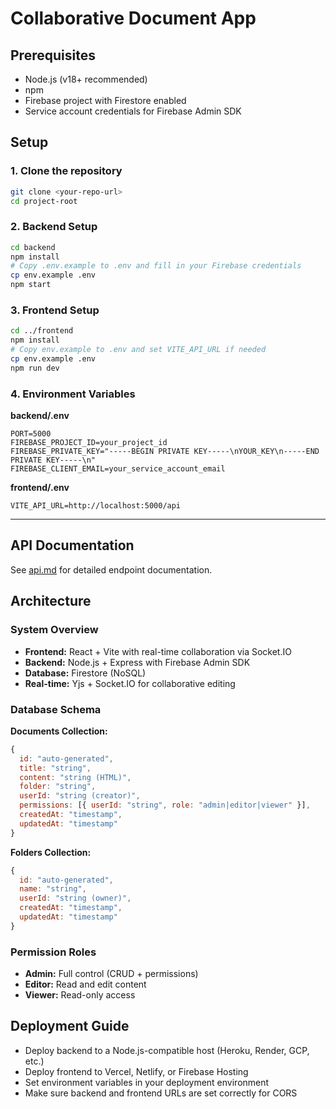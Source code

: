# Collaborative Document App

## Prerequisites
- Node.js (v18+ recommended)
- npm
- Firebase project with Firestore enabled
- Service account credentials for Firebase Admin SDK

## Setup

### 1. Clone the repository
```sh
git clone <your-repo-url>
cd project-root
```

### 2. Backend Setup
```sh
cd backend
npm install
# Copy .env.example to .env and fill in your Firebase credentials
cp env.example .env
npm start
```

### 3. Frontend Setup
```sh
cd ../frontend
npm install
# Copy env.example to .env and set VITE_API_URL if needed
cp env.example .env
npm run dev
```

### 4. Environment Variables

**backend/.env**
```
PORT=5000
FIREBASE_PROJECT_ID=your_project_id
FIREBASE_PRIVATE_KEY="-----BEGIN PRIVATE KEY-----\nYOUR_KEY\n-----END PRIVATE KEY-----\n"
FIREBASE_CLIENT_EMAIL=your_service_account_email
```

**frontend/.env**
```
VITE_API_URL=http://localhost:5000/api
```

---

## API Documentation

See [api.md](./api.md) for detailed endpoint documentation.

## Architecture

### System Overview
- **Frontend:** React + Vite with real-time collaboration via Socket.IO
- **Backend:** Node.js + Express with Firebase Admin SDK
- **Database:** Firestore (NoSQL)
- **Real-time:** Yjs + Socket.IO for collaborative editing

### Database Schema

**Documents Collection:**
```javascript
{
  id: "auto-generated",
  title: "string",
  content: "string (HTML)",
  folder: "string",
  userId: "string (creator)",
  permissions: [{ userId: "string", role: "admin|editor|viewer" }],
  createdAt: "timestamp",
  updatedAt: "timestamp"
}
```

**Folders Collection:**
```javascript
{
  id: "auto-generated", 
  name: "string",
  userId: "string (owner)",
  createdAt: "timestamp",
  updatedAt: "timestamp"
}
```

### Permission Roles
- **Admin:** Full control (CRUD + permissions)
- **Editor:** Read and edit content
- **Viewer:** Read-only access

## Deployment Guide

- Deploy backend to a Node.js-compatible host (Heroku, Render, GCP, etc.)
- Deploy frontend to Vercel, Netlify, or Firebase Hosting
- Set environment variables in your deployment environment
- Make sure backend and frontend URLs are set correctly for CORS 